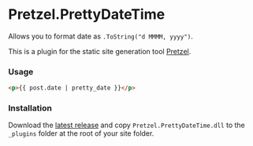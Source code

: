 # Pretzel.PrettyDateTime

Allows you to format date as `.ToString("d MMMM, yyyy")`.

This is a plugin for the static site generation tool [Pretzel](https://github.com/Code52/pretzel).

### Usage

```html
<p>{{ post.date | pretty_date }}</p>
```

### Installation

Download the [latest release](https://github.com/sergeyzwezdin/Pretzel.PrettyDateTime/releases/latest) and copy `Pretzel.PrettyDateTime.dll` to the `_plugins` folder at the root of your site folder.